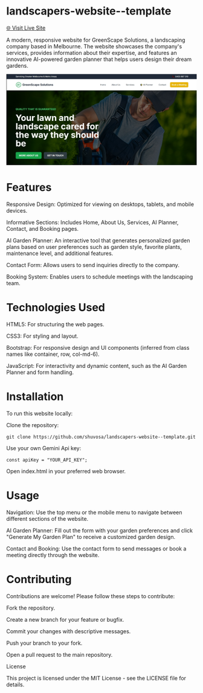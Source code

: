 # landscapers-website--template

[🌐 Visit Live Site](https://creative-chaja-c7ec8e.netlify.app)

A modern, responsive website for GreenScape Solutions, a landscaping company based in Melbourne. The website showcases the company's services, provides information about their expertise, and features an innovative AI-powered garden planner that helps users design their dream gardens.



![Sketch Illustration](./images/landscape-demo.png)



# Features





Responsive Design: Optimized for viewing on desktops, tablets, and mobile devices.



Informative Sections: Includes Home, About Us, Services, AI Planner, Contact, and Booking pages.



AI Garden Planner: An interactive tool that generates personalized garden plans based on user preferences such as garden style, favorite plants, maintenance level, and additional features.



Contact Form: Allows users to send inquiries directly to the company.



Booking System: Enables users to schedule meetings with the landscaping team.

# Technologies Used





HTML5: For structuring the web pages.



CSS3: For styling and layout.



Bootstrap: For responsive design and UI components (inferred from class names like container, row, col-md-6).



JavaScript: For interactivity and dynamic content, such as the AI Garden Planner and form handling.

# Installation

To run this website locally:





Clone the repository:

```
git clone https://github.com/shuvosa/landscapers-website--template.git
```



Use your own Gemini Api  key:

```
const apiKey = "YOUR_API_KEY";
```



Open index.html in your preferred web browser.

# Usage





Navigation: Use the top menu or the mobile menu to navigate between different sections of the website.



AI Garden Planner: Fill out the form with your garden preferences and click "Generate My Garden Plan" to receive a customized garden design.



Contact and Booking: Use the contact form to send messages or book a meeting directly through the website.

# Contributing

Contributions are welcome! Please follow these steps to contribute:





Fork the repository.



Create a new branch for your feature or bugfix.



Commit your changes with descriptive messages.



Push your branch to your fork.



Open a pull request to the main repository.

License

This project is licensed under the MIT License - see the LICENSE file for details.

